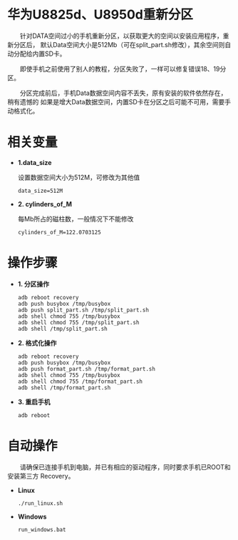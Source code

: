 华为U8825d、U8950d重新分区
========
　　针对DATA空间过小的手机重新分区，以获取更大的空间以安装应用程序，重新分区后，
默认Data空间大小是512Mb（可在split_part.sh修改），其余空间则自动分配给内置SD卡。

　　即使手机之前使用了别人的教程，分区失败了，一样可以修复错误18、19分区。

　　分区完成前后，手机Data数据空间内容不丢失，原有安装的软件依然存在，稍有遗憾的
如果是增大Data数据空间，内置SD卡在分区之后可能不可用，需要手动格式化。

相关变量
========
*   **1.data_size**

    设置数据空间大小为512M，可修改为其他值

        data_size=512M

*   **2. cylinders_of_M**
    
    每Mb所占的磁柱数，一般情况下不能修改

        cylinders_of_M=122.0703125

操作步骤
========
*   **1. 分区操作**

        adb reboot recovery
        adb push busybox /tmp/busybox
        adb push split_part.sh /tmp/split_part.sh
        adb shell chmod 755 /tmp/busybox
        adb shell chmod 755 /tmp/split_part.sh
        adb shell /tmp/split_part.sh

*   **2. 格式化操作**

        adb reboot recovery
        adb push busybox /tmp/busybox
        adb push format_part.sh /tmp/format_part.sh
        adb shell chmod 755 /tmp/busybox
        adb shell chmod 755 /tmp/format_part.sh
        adb shell /tmp/format_part.sh

*   **3. 重启手机**

        adb reboot

自动操作
========

　　请确保已连接手机到电脑，并已有相应的驱动程序，同时要求手机已ROOT和安装第三方
Recovery。

*   **Linux**

        ./run_linux.sh

*   **Windows**

        run_windows.bat
